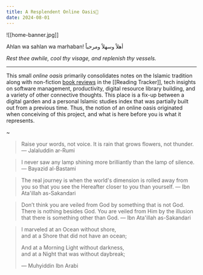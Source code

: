 ```yaml
---
title: A Resplendent Online Oasis🌴
date: 2024-08-01
---
```

![[home-banner.jpg]]

Ahlan wa sahlan wa marhaban! أهلاً وسهلاً ومرحباً 

*Rest thee awhile, cool thy visage, and replenish thy vessels.*

---
This small *online oasis* primarily consolidates notes on the Islamic tradition along with non-fiction [book reviews](https://ismailkhan.xyz/tags/book-review) in the [[Reading Tracker]], tech insights on software management, productivity, digital resource library building, and a variety of other connective thoughts. This place is a fix-up between a digital garden and a personal Islamic studies index that was partially built out from a previous time. Thus, the notion of an online oasis originated when conceiving of this project, and what is here before you is what it represents.

~

> Raise your words, not voice. It is rain that grows flowers, not thunder. — Jalaluddin ar-Rumi

> I never saw any lamp shining more brilliantly than the lamp of silence. — Bayazid al-Bastami

> The real journey is when the world's dimension is rolled away from you so that you see the Hereafter closer to you than yourself. — Ibn Ata'illah as-Sakandari

> Don’t think you are veiled from God by something that is not God. There is nothing besides God. You are veiled from Him by the illusion that there is something other than God. — Ibn Ata'illah as-Sakandari

> I marveled at an Ocean without shore,  
> and at a Shore that did not have an ocean;
> 
> And at a Morning Light without darkness,  
> and at a Night that was without daybreak;
> 
> — Muhyiddin Ibn Arabi
